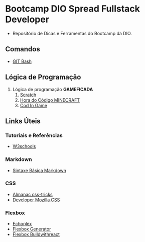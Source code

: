 # Bootcamp DIO Spread Fullstack Developer
- Repositório de Dicas e Ferramentas do Bootcamp da DIO.

## Comandos
- [GIT Bash](https://github.com/jrvcode/DIO-Bootcamp-Spread-Fullstack-Developer/blob/main/comandos/Git%20Bash.md)

## Lógica de Programação
1. Lógica de programação **GAMEFICADA**
    1. [Scratch](https://scratch.mit.edu/)
    2. [Hora do Código MINECRAFT](https://studio.code.org/s/mc/lessons/1/levels/1)
    3. [Cod In Game](https://www.codingame.com/)

## Links Úteis

### Tutoriais e Referências 
* [W3schools](https://www.w3schools.com/)

### Markdown
* [Sintaxe Básica Markdown](https://www.markdownguide.org/basic-syntax/)

### CSS
* [Almanac css-tricks](https://css-tricks.com/almanac/)
* [Developer Mozilla CSS](https://developer.mozilla.org/pt-BR/docs/Web/CSS)

### Flexbox
* [Echoplex](https://the-echoplex.net/flexyboxes/)
* [Flexbox Generator](https://loading.io/flexbox/)
* [Flexbox Buildwithreact](https://flexbox.buildwithreact.com/)






